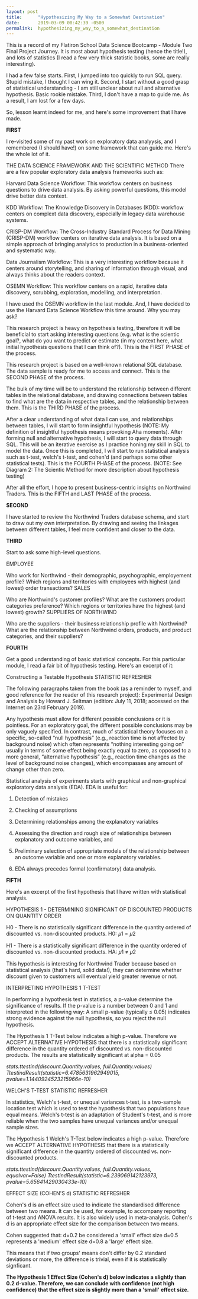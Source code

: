 ```yaml
---
layout: post
title:      "Hypothesizing My Way to a Somewhat Destination"
date:       2019-03-09 00:42:39 -0500
permalink:  hypothesizing_my_way_to_a_somewhat_destination
---
```



This is a record of my Flatiron School Data Science Bootcamp - Module Two Final Project Journey. It is most about hypothesis testing (hence the title!), and  lots of statistics (I read a few very thick statistic books, some are really interesting). 

I had a few false starts. 
First, I jumped into too quickly to run SQL query. Stupid mistake, I thought I can wing it. 
Second, I start without a good grasp of statistical understanding - I am still unclear about null and alternative hypothesis. Basic rookie mistake. 
Third, I don't have a map to guide me. As a result, I am lost for a few days.

So, lesson learnt indeed for me, and here's some improvement that I have made.

**FIRST**

I re-visited some of my past work on exploratory data analyysis, and I remembered (I should have!) on some framework that can guide me. Here's the whole lot of it.

THE DATA SCIENCE FRAMEWORK AND THE SCIENTIFIC METHOD
There are a few popular exploratory data analysis frameworks such as:

Harvard Data Science Workflow: This workflow centers on business questions to drive data analysis. By asking powerful questions, this model drive better data context.

KDD Workflow: The Knowledge Discovery in Databases (KDD): workflow centers on complext data discovery, especially in legacy data warehouse systems.

CRISP-DM Workflow: The Cross-Industry Standard Process for Data Mining (CRISP-DM) workflow centers on iterative data analysis. It is based on a simple approach of bringing analytics to production in a business-oriented and systematic way.

Data Journalism Workflow: This is a very interesting workflow because it centers around storytelling, and sharing of information through visual, and always thinks about the readers context.

OSEMN Workflow: This workflow centers on a rapid, iterative data discovery, scrubbing, exploration, modelling, and interpretation.

I have used the OSEMN workflow in the last module. And, I have decided to use the Harvard Data Science Workflow this time around. Why you may ask?

This research project is heavy on hypothesis testing, therefore it will be beneficial to start asking interesting questions (e.g. what is the scientic goal?, what do you want to predict or estimate (in my context here, what initial hypothesis questions that I can think of?). This is the FIRST PHASE of the process.

This research project is based on a well-known relational SQL database. The data sample is ready for me to access and connect. This is the SECOND PHASE of the process.

The bulk of my time will be to understand the relationship between different tables in the relational database, and drawing connections between tables to find what are the data in respective tables, and the relationship between them. This is the THIRD PHASE of the process.

After a clear understanding of what data I can use, and relationships between tables, I will start to form insightful hypothesis (NOTE: My definition of insightful hypothesis means provoking Aha moments). After forming null and alternative hypothesis, I will start to query data through SQL. This will be an iterative exercise as I practice honing my skill in SQL to model the data. Once this is completed, I will start to run statistical analysis such as t-test, welch's t-test, and cohen'd (and perhaps some other statistical tests). This is the FOURTH PHASE of the process. (NOTE: See Diagram 2: The Scientic Method for more description about hypothesis testing)

After all the effort, I hope to present business-centric insights on Northwind Traders. This is the FIFTH and LAST PHASE of the process.



**SECOND**

I have started to review the Northwind Traders database schema, and start to draw out my own interpretation. By drawing and seeing the linkages between different tables, I feel more confident and closer to the data. 





**THIRD**

Start to ask some high-level questions.

EMPLOYEE

Who work for Northwind - their demographic, psychographic, employement profile?
Which regions and territories with employees with highest (and lowest) order transactions?
SALES

Who are Northwind's customer profiles?
What are the customers product categories preference?
Which regions or territories have the highest (and lowest) growth?
SUPPLIERS OF NORTHWIND

Who are the suppliers - their business relationship profile with Northwind?
What are the relationship between Northwind orders, products, and product categories, and their suppliers?



**FOURTH**

Get a good understanding of basic statistical concepts. For this particular module, I read a fair bit of hypothesis testing.  Here's an excerpt of it:

Constructing a Testable Hypothesis
STATISTIC REFRESHER

The following paragraphs taken from the book (as a reminder to myself, and good reference for the reader of this research project): Experimental Design and Analysis by Howard J. Seltman (edition: July 11, 2018; accessed on the Internet on 23rd February 2019).

Any hypothesis must allow for different possible conclusions or it is pointless. For an exploratory goal, the different possible conclusions may be only vaguely specified. In contrast, much of statistical theory focuses on a specific, so-called “null hypothesis” (e.g., reaction time is not affected by background noise) which often represents “nothing interesting going on” usually in terms of some effect being exactly equal to zero, as opposed to a more general, “alternative hypothesis” (e.g., reaction time changes as the level of background noise changes), which encompasses any amount of change other than zero.

Statistical analysis of experiments starts with graphical and non-graphical exploratory data analysis (EDA). EDA is useful for:

1. Detection of mistakes

2. Checking of assumptions

3. Determining relationships among the explanatory variables
 
5. Assessing the direction and rough size of relationships between explanatory and outcome variables, and
 
6. Preliminary selection of appropriate models of the relationship between an outcome variable and one or more explanatory variables.
 
7. EDA always precedes formal (confirmatory) data analysis.



**FIFTH**

Here's an excerpt of the first hypothesis that I have written with statistical analysis.


HYPOTHESIS 1 - DETERMINING SIGNIFICANT OF DISCOUNTED PRODUCTS ON QUANTITY ORDER

H0 - There is no statistically significant difference in the quantity ordered of discounted vs. non-discounted products. 
H0:  𝜇1  =  𝜇2  

H1 - There is a statistically significant difference in the quantity ordered of discounted vs. non-discounted products. 
HA:  𝜇1   ≠   𝜇2 

This hypothesis is interesting for Northwind Trader because based on statistical analysis (that's hard, solid data!), they can determine whether discount given to customers will eventual yield greater revenue or not.

INTERPRETING HYPOTHESIS 1 T-TEST

In performing a hypothesis test in statistics, a p-value determine the significance of results. If the p-value is a number between 0 and 1 and interpreted in the following way: A small p-value (typically ≤ 0.05) indicates strong evidence against the null hypothesis, so you reject the null hypothesis.

The Hypothesis 1 T-Test below indicates a high p-value. Therefore we ACCEPT ALTERNATIVE HYPOTHESIS that there is a statistically significant difference in the quantity ordered of discounted vs. non-discounted products. The results are statistically significant at alpha = 0.05

*stats.ttestind(discount.Quantity.values, full.Quantity.values)
TtestindResult(statistic=6.4785631962949015, pvalue=1.1440924523215966e-10)*

WELCH'S T-TEST
STATISTIC REFRESHER

In statistics, Welch's t-test, or unequal variances t-test, is a two-sample location test which is used to test the hypothesis that two populations have equal means. Welch's t-test is an adaptation of Student's t-test, and is more reliable when the two samples have unequal variances and/or unequal sample sizes.

The Hypothesis 1 Welch's T-Test below indicates a high p-value. Therefore we ACCEPT ALTERNATIVE HYPOTHESIS that there is a statistically significant difference in the quantity ordered of discounted vs. non-discounted products.

*stats.ttestind(discount.Quantity.values, full.Quantity.values, equalvar=False)
TtestindResult(statistic=6.239069142123973, pvalue=5.65641429030433e-10)*

EFFECT SIZE (COHEN'S d)
STATISTIC REFRESHER

Cohen's d is an effect size used to indicate the standardised difference between two means. It can be used, for example, to accompany reporting of t-test and ANOVA results. It is also widely used in meta-analysis. Cohen's d is an appropriate effect size for the comparison between two means.

Cohen suggested that: 
d=0.2 be considered a 'small' effect size 
d=0.5 represents a 'medium' effect size 
d=0.8 a 'large' effect size.

This means that if two groups' means don't differ by 0.2 standard deviations or more, the difference is trivial, even if it is statistically signficant.



**The Hypothesis 1 Effect Size (Cohen's d) below indicates a slightly than 0.2 d-value. Therefore, we can conclude with confidence (not high confidence) that the effect size is slightly more than a 'small' effect size.**


